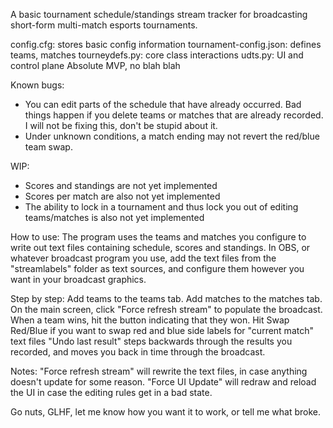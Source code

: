A basic tournament schedule/standings stream tracker for broadcasting short-form multi-match esports tournaments.

config.cfg: stores basic config information
tournament-config.json: defines teams, matches
tourneydefs.py: core class interactions
udts.py: UI and control plane
Absolute MVP, no blah blah

Known bugs:
- You can edit parts of the schedule that have already occurred. Bad things happen if you delete teams or matches that are already recorded. I will not be fixing this, don't be stupid about it.
- Under unknown conditions, a match ending may not revert the red/blue team swap.

WIP:
- Scores and standings are not yet implemented
- Scores per match are also not yet implemented
- The ability to lock in a tournament and thus lock you out of editing teams/matches is also not yet implemented

How to use:
The program uses the teams and matches you configure to write out text files containing schedule, scores and standings. In OBS, or whatever broadcast program you use, add the text files from the "streamlabels" folder as text sources, and configure them however you want in your broadcast graphics.

Step by step:
Add teams to the teams tab.
Add matches to the matches tab.
On the main screen, click "Force refresh stream" to populate the broadcast.
When a team wins, hit the button indicating that they won.
Hit Swap Red/Blue if you want to swap red and blue side labels for "current match" text files
"Undo last result" steps backwards through the results you recorded, and moves you back in time through the broadcast.

Notes:
"Force refresh stream" will rewrite the text files, in case anything doesn't update for some reason.
"Force UI Update" will redraw and reload the UI in case the editing rules get in a bad state.

Go nuts, GLHF, let me know how you want it to work, or tell me what broke.
